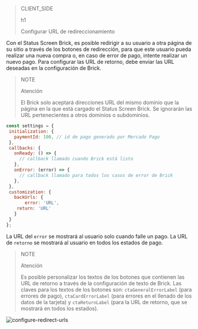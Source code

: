 > CLIENT_SIDE
>
> h1
>
> Configurar URL de redireccionamiento

Con el Status Screen Brick, es posible redirigir a su usuario a otra página de su sitio a través de los botones de redirección, para que este usuario pueda realizar una nueva compra o, en caso de error de pago, intente realizar un nuevo pago. Para configurar las URL de retorno, debe enviar las URL deseadas en la configuración de Brick.

> NOTE
>
> Atención
>
> El Brick solo aceptará direcciones URL del mismo dominio que la página en la que está cargado el Status Screen Brick. Se ignorarán las URL pertenecientes a otros dominios o subdominios. 

```javascript
const settings = {
 initialization: {
   paymentId: 100, // id de pago generado por Mercado Pago
 },
 callbacks: {
   onReady: () => {
     // callback llamado cuando Brick está listo
   },
   onError: (error) => {
     // callback llamado para todos los casos de error de Brick
   },
 },
 customization: {
   backUrls: {
       error: 'URL',
	return: 'URL'
   }
 }
};
```

La URL del `error` se mostrará al usuario solo cuando falle un pago. La URL de `retorno` se mostrará al usuario en todos los estados de pago.

> NOTE
>
> Atención
>
> Es posible personalizar los textos de los botones que contienen las URL de retorno a través de la configuración de texto de Brick. Las claves para los textos de los botones son: `ctaGeneralErrorLabel` (para errores de pago), `ctaCardErrorLabel` (para errores en el llenado de los datos de la tarjeta) y `ctaReturnLabel` (para la URL de retorno, que se mostrará en todos los estados).

![configure-redirect-urls](checkout-bricks/configure-redirect-urls-es.jpg)